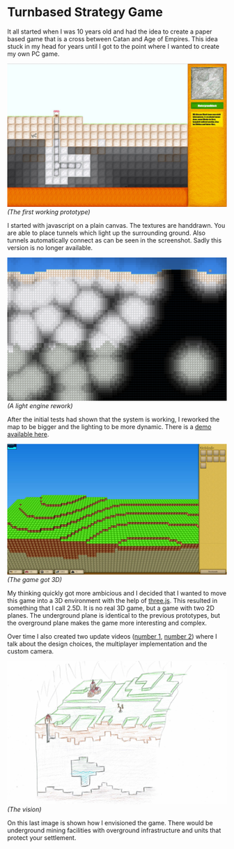 # Turnbased Strategy Game

It all started when I was 10 years old and had the idea to create a paper based game that is a cross between Catan and Age of Empires. This idea stuck in my head for years until I got to the point where I wanted to create my own PC game.

![prototype 1](../assets/game/prototype_1.png)
_(The first working prototype)_

I started with javascript on a plain canvas. The textures are handdrawn. You are able to place tunnels which light up the surrounding ground. Also tunnels automatically connect as can be seen in the screenshot. Sadly this version is no longer available.

![prototype 2](../assets/game/prototype_2.png)
_(A light engine rework)_

After the initial tests had shown that the system is working, I reworked the map to be bigger and the lighting to be more dynamic. There is a [demo available here](https://gamedev.timgoll.de/Strategie/).

![prototype 3](../assets/game/prototype_3.png)
_(The game got 3D)_

My thinking quickly got more ambicious and I decided that I wanted to move this game into a 3D environment with the help of [three.js](https://threejs.org/). This resulted in something that I call 2.5D. It is no real 3D game, but a game with two 2D planes. The underground plane is identical to the previous prototypes, but the overground plane makes the game more interesting and complex.

Over time I also created two update videos ([number 1](https://www.youtube.com/watch?v=QDx-PKFSDbs), [number 2](https://www.youtube.com/watch?v=VEKF_W6a8nQ)) where I talk about the design choices, the multiplayer implementation and the custom camera.

![prototype 4](../assets/game/prototype_4.png)
_(The vision)_

On this last image is shown how I envisioned the game. There would be underground mining facilities with overground infrastructure and units that protect your settlement.
